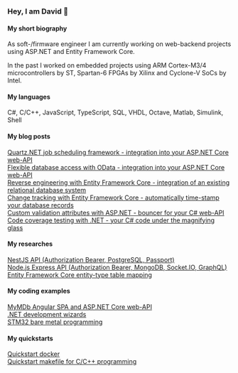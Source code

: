 ### Hey, I am David 👋

#### **My short biography**

As soft-/firmware engineer I am currently working on web-backend projects using ASP.NET and Entity Framework Core.

In the past I worked on embedded projects using ARM Cortex-M3/4 microcontrollers by ST, Spartan-6 FPGAs by Xilinx and Cyclone-V SoCs by Intel.

#### **My languages**

C#, C/C++, JavaScript, TypeScript, SQL, VHDL, Octave, Matlab, Simulink, Shell

#### **My blog posts**

[Quartz.NET job scheduling framework - integration into your ASP.NET Core web-API](https://github.com/djek-sweng/blog-quartz-cronjob-scheduling-aspnet-core)<br>
[Flexible database access with OData - integration into your ASP.NET Core web-API](https://github.com/djek-sweng/blog-odata-aspnet-core-webapi)<br>
[Reverse engineering with Entity Framework Core - integration of an existing relational database system](https://github.com/djek-sweng/blog-scaffold-dbcontext-efcore)<br>
[Change tracking with Entity Framework Core - automatically time-stamp your database records](https://github.com/djek-sweng/blog-change-tracking-efcore)<br>
[Custom validation attributes with ASP.NET - bouncer for your C# web-API](https://github.com/djek-sweng/blog-custom-validation-attributes-aspnet)<br>
[Code coverage testing with .NET - your C# code under the magnifying glass](https://github.com/djek-sweng/blog-code-coverage-testing-dotnet)

#### **My researches**

[NestJS API (Authorization Bearer, PostgreSQL, Passport)](https://github.com/djek-sweng/research-nestjs-api)<br>
[Node.js Express API (Authorization Bearer, MongoDB, Socket.IO, GraphQL)](https://github.com/djek-sweng/research-nodejs-express-api)<br>
[Entity Framework Core entity-type table mapping](https://github.com/djek-sweng/research-efcore-entity-type-table-mapping)<br>

#### **My coding examples**

[MyMDb Angular SPA and ASP.NET Core web-API](https://github.com/djek-sweng/mymdb-angular-spa-aspnetcore-webapi)<br>
[.NET development wizards](https://github.com/djek-sweng/dotnet-wizards)<br>
[STM32 bare metal programming](https://github.com/djek-sweng/stm32-bare-metal)

#### **My quickstarts**
[Quickstart docker](https://github.com/djek-sweng/quickstart-docker.git)<br>
[Quickstart makefile for C/C++ programming](https://github.com/djek-sweng/quickstart-makefile-c-cpp.git)
